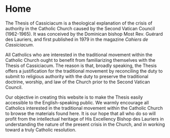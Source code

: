 # Home

The Thesis of Cassiciacum is a theological explanation of the crisis of authority in the Catholic Church caused by the Second Vatican Council (1962-1965). It was conceived by the Dominican bishop Most Rev. Guérard des Lauriers, and first published in 1979 in the magazine *Cahiers de Cassiciacum*.
			
All Catholics who are interested in the traditional movement within the Catholic Church ought to benefit from familiarizing themselves with the Thesis of Cassiciacum. The reason is that, broadly speaking, the Thesis offers a justification for the traditional movement by reconciling the duty to submit to religious authority with the duty to preserve the traditional doctrine, worship, and law of the Church prior to the Second Vatican Council.

Our objective in creating this website is to make the Thesis easily accessible to the English-speaking public. We warmly encourage all Catholics interested in the traditional movement within the Catholic Church to browse the materials found here. It is our hope that all who do so will profit from the intellectual heritage of His Excellency Bishop des Lauriers in understanding the nature of the present crisis in the Church, and in working toward a truly Catholic resolution.
